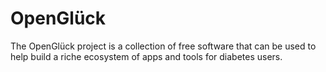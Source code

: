 # OpenGlück

The OpenGlück project is a collection of free software that can be used to help
build a riche ecosystem of apps and tools for diabetes users.
